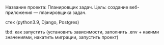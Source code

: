 Название проекта: Планировщик задач.
Цель: создание веб-приложения — планировщика задач.

стек (python3.9, Django, Postgres)

tbd: как запустить (установить зависимости, заполнить .env + какими значениями, накатить миграции, запустить проект)